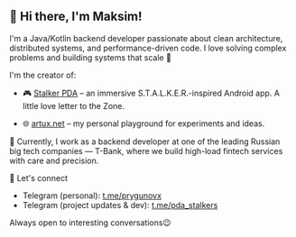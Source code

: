 ## 👋 Hi there, I'm Maksim!

I'm a Java/Kotlin backend developer passionate about clean architecture, distributed systems, and performance-driven code. I love solving complex problems and building systems that scale 🚀

I'm the creator of:

- 🎮 [Stalker PDA](https://play.google.com/store/apps/details?id=net.artux.pda&hl=ru&pli=1) – an immersive S.T.A.L.K.E.R.-inspired Android app. A little love letter to the Zone.

- 🌐 [artux.net](artux.net) – my personal playground for experiments and ideas.

💼 Currently, I work as a backend developer at one of the leading Russian big tech companies — T-Bank, where we build high-load fintech services with care and precision.

💬 Let's connect
- Telegram (personal): [t.me/prygunovx](t.me/prygunovx)
- Telegram (project updates & dev): [t.me/pda_stalkers](t.me/pda_stalkers)
  
Always open to interesting conversations😉
